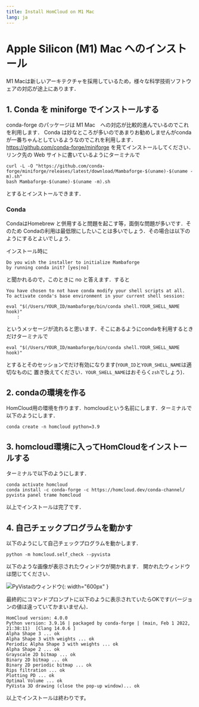 ```yaml
---
title: Install HomCloud on M1 Mac
lang: ja
---
```


# Apple Silicon (M1) Mac へのインストール

M1 Macは新しいアーキテクチャを採用しているため，様々な科学技術ソフトウェアの対応が途上にあります．

## 1. Conda を miniforge でインストールする
conda-forge のパッケージは M1 Mac　への対応が比較的進んでいるのでこれを利用します．
Conda は妙なところが多いのであまりお勧めしませんがcondaが一番ちゃんとしているようなのでこれを利用します．
<https://github.com/conda-forge/miniforge> を見てインストールしてください．
リンク先の Web サイトに書いているようにターミナルで

    curl -L -O "https://github.com/conda-forge/miniforge/releases/latest/download/Mambaforge-$(uname)-$(uname -m).sh"
    bash Mambaforge-$(uname)-$(uname -m).sh

とするとインストールできます．

### Conda

CondaはHomebrew と併用すると問題を起こす等，面倒な問題が多いです．そのため
Condaの利用は最低限にしたいことは多いでしょう．その場合は以下のようにするとよいでしょう．

インストール時に

    Do you wish the installer to initialize Mambaforge
    by running conda init? [yes|no]
    
と聞かれるので，このときに no と答えます．すると

    You have chosen to not have conda modify your shell scripts at all.
    To activate conda's base environment in your current shell session:
    
    eval "$(/Users/YOUR_ID/mambaforge/bin/conda shell.YOUR_SHELL_NAME hook)" 
        :

というメッセージが流れると思います．そこにあるようにcondaを利用するときだけターミナルで

    eval "$(/Users/YOUR_ID/mambaforge/bin/conda shell.YOUR_SHELL_NAME hook)" 
    
とするとそのセッションでだけ有効になります(`YOUR_ID`と`YOUR_SHELL_NAME`は適切なものに
置き換えてください．`YOUR_SHELL_NAME`はおそらく`zsh`でしょう)．

## 2. condaの環境を作る

HomCloud用の環境を作ります．homcloudという名前にします．ターミナルで以下のようにします．

    conda create -n homcloud python=3.9

## 3. homcloud環境に入ってHomCloudをインストールする

ターミナルで以下のようにします．

    conda activate homcloud
    conda install -c conda-forge -c https://homcloud.dev/conda-channel/ pyvista panel trame homcloud

以上でインストールは完了です．

## 4. 自己チェックプログラムを動かす

以下のようにして自己チェックプログラムを動かします．

    python -m homcloud.self_check --pyvista

以下のような画像が表示されたウィンドウが開かれます．
開かれたウィンドウは閉じてください．

![PyVistaのウィンドウ](/images/screenshot-selfcheck-pyvista.png){: width="600px" }

最終的にコマンドプロンプトに以下のように表示されていたらOKです(バージョンの値は違っていてかまいません)．

    HomCloud version: 4.0.0
    Python version: 3.9.16 | packaged by conda-forge | (main, Feb 1 2022, 21:38:11)  [Clang 14.0.6 ]
    Alpha Shape 3 ... ok
    Alpha Shape 3 with weights ... ok
    Periodic Alpha Shape 3 with weights ... ok
    Alpha Shape 2 ... ok
    Grayscale 2D bitmap ... ok
    Binary 2D bitmap ... ok
    Binary 2D periodic bitmap ... ok
    Rips filtration ... ok
    Plotting PD ... ok
    Optimal Volume ... ok
    PyVista 3D drawing (close the pop-up window)... ok


以上でインストールは終わりです。
